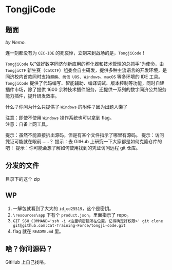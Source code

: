 # TongjiCode

## 题面

*by Nemo.*

连一刻都没有为 `CEC-IDE` 的死哀悼，立刻来到战场的是，`TongjiCode`！

`TongjiCode` 以“做好数字同济创新应用的孵化器和技术管理的总抓手”为使命，由 `TongjiCTF` 新生赛（`CatCTF`）组委会自主研发，提供多种主流语言的开发环境，是同济校内首款同时支持`麒麟`、`统信 UOS`、`Windows`、`macOS` 等多环境的 IDE 工具。`TongjiCode` 提供了代码编写、智能辅助、编译调试、版本控制等功能，同时自建插件市场，除了提供 1600 余种技术插件服务，还提供一系列的数字同济公共服务能力插件，提升研发效率。

~~什么？你问为什么只提供了 `Windows` 的附件？因为出题人懒了~~

注意：即使不使用 `Windows` 操作系统也可以拿到 flag。  
注意：自备上网工具。

提示：虽然不能直接拆出源码，但是有某个文件指示了哪里有源码。
提示：访问凭证可能就在眼前……？
提示：去 GitHub 上研究一下大家都是如何克隆仓库的吧！
提示：你可能会想了解如何使用找到的凭证访问远程 git 仓库。

## 分发的文件

目录下的这个 zip

## WP

1. 一解包就看到了大大的 `id_ed25519`，这个是密钥。
2. `\resources\app` 下有个 `product.json`，里面指示了 repo。
3. `GIT_SSH_COMMAND='ssh -i <这里填密钥所在位置，记得确定好权限>' git clone git@github.com:Cat-Training-Force/tongji-code.git`
4. flag 就在 `README.md` 里。

## 啥？你问源码？

GitHub 上自己找咯。